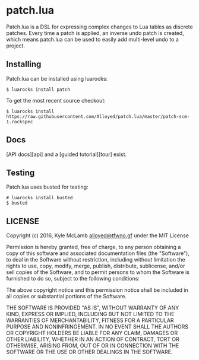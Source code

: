 # patch.lua

Patch.lua is a DSL for expressing complex changes to Lua tables as
discrete patches.  Every time a patch is applied, an inverse undo patch
is created, which means patch.lua can be used to easily add multi-level
undo to a project.

## Installing

Patch.lua can be installed using luarocks:

```
$ luarocks install patch
```

To get the most recent source checkout:

```
$ luarocks install https://raw.githubusercontent.com/Alloyed/patch.lua/master/patch-scm-1.rockspec
```

## Docs

[API docs][api] and a [guided tutorial][tour] exist.

## Testing

Patch.lua uses busted for testing:

```
# luarocks install busted
$ busted
```

## LICENSE

Copyright (c) 2016, Kyle McLamb <alloyed@tfwno.gf> under the MIT License

Permission is hereby granted, free of charge, to any person obtaining a
copy of this software and associated documentation files (the
"Software"), to deal in the Software without restriction, including
without limitation the rights to use, copy, modify, merge, publish,
distribute, sublicense, and/or sell copies of the Software, and to
permit persons to whom the Software is furnished to do so, subject to
the following conditions:

The above copyright notice and this permission notice shall be included
in all copies or substantial portions of the Software.

THE SOFTWARE IS PROVIDED "AS IS", WITHOUT WARRANTY OF ANY KIND, EXPRESS
OR IMPLIED, INCLUDING BUT NOT LIMITED TO THE WARRANTIES OF
MERCHANTABILITY, FITNESS FOR A PARTICULAR PURPOSE AND NONINFRINGEMENT.
IN NO EVENT SHALL THE AUTHORS OR COPYRIGHT HOLDERS BE LIABLE FOR ANY
CLAIM, DAMAGES OR OTHER LIABILITY, WHETHER IN AN ACTION OF CONTRACT,
TORT OR OTHERWISE, ARISING FROM, OUT OF OR IN CONNECTION WITH THE
SOFTWARE OR THE USE OR OTHER DEALINGS IN THE SOFTWARE. 
